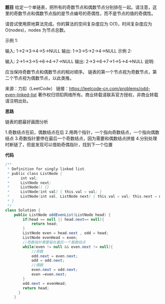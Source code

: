 **题目**
给定一个单链表，把所有的奇数节点和偶数节点分别排在一起。请注意，这里的奇数节点和偶数节点指的是节点编号的奇偶性，而不是节点的值的奇偶性。

请尝试使用原地算法完成。你的算法的空间复杂度应为 O(1)，时间复杂度应为 O(nodes)，nodes 为节点总数。

示例 1:

输入: 1->2->3->4->5->NULL
输出: 1->3->5->2->4->NULL
示例 2:

输入: 2->1->3->5->6->4->7->NULL 
输出: 2->3->6->7->1->5->4->NULL
说明:

应当保持奇数节点和偶数节点的相对顺序。
链表的第一个节点视为奇数节点，第二个节点视为偶数节点，以此类推。

来源：力扣（LeetCode）
链接：https://leetcode-cn.com/problems/odd-even-linked-list
著作权归领扣网络所有。商业转载请联系官方授权，非商业转载请注明出处。

**思路**

链表的题最好画图分析

1.奇数结点在前，偶数结点在后
2.用两个指针，一个指向奇数结点，一个指向偶数结点
3.奇数指针要停在最后一个奇数结点，因为需要和偶数结点拼接
4.分别处理时断链了，但是发现可以借助奇偶指针，找到下一个位置


**代码**

```JAVA
/**
 * Definition for singly-linked list.
 * public class ListNode {
 *     int val;
 *     ListNode next;
 *     ListNode() {}
 *     ListNode(int val) { this.val = val; }
 *     ListNode(int val, ListNode next) { this.val = val; this.next = next; }
 * }
 */
class Solution {
    public ListNode oddEvenList(ListNode head) {
        if(head == null || head.next== null){
            return head;
        }
        ListNode even = head.next , odd = head;
        ListNode evenHead = even;
        //奇数指针需要留在最后一个基数结点
        while(even != null && even.next != null){
            //奇数
            odd.next = even.next;
            odd = odd.next; 
            //偶数
            even.next = odd.next;
            even =even.next;     
        }
        odd.next = evenHead;
        return head;
      }
    }
```